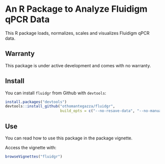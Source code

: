 # An R Package to Analyze Fluidigm qPCR Data

This R package loads, normalizes, scales and visualizes Fluidigm qPCR data.

## Warranty

This package is under active development and comes with no warranty.

## Install

You can install `fluidgr` from Github with `devtools`:

```r
install.packages("devtools")
devtools::install_github("othomantegazza/fluidgr",
                         build_opts = c("--no-resave-data", "--no-manual"))
```

## Use

You can read how to use this package in the package vignette.

Access the vignette with:

```r
browseVignettes("fluidgr")
```
